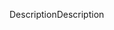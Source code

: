 <span data-ttu-id="82e0d-101">Description</span><span class="sxs-lookup"><span data-stu-id="82e0d-101">Description</span></span>
